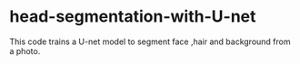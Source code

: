 # head-segmentation-with-U-net
This code trains a U-net model to segment face ,hair and background from a photo.
